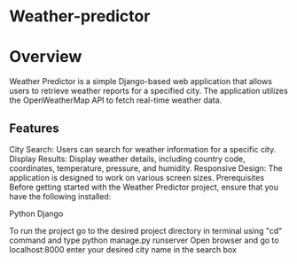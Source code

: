 # Weather-predictor
# Overview
Weather Predictor is a simple Django-based web application that allows users to retrieve weather reports for a specified city. The application utilizes the OpenWeatherMap API to fetch real-time weather data.

## Features
City Search: Users can search for weather information for a specific city.
Display Results: Display weather details, including country code, coordinates, temperature, pressure, and humidity.
Responsive Design: The application is designed to work on various screen sizes.
Prerequisites
Before getting started with the Weather Predictor project, ensure that you have the following installed:

Python
Django

To run the project go to the desired project directory in terminal using "cd" command and type python manage.py runserver
Open browser and go to localhost:8000 enter your desired city name in the search box 

